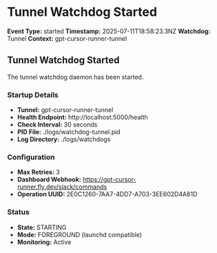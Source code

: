 # Tunnel Watchdog Started

**Event Type:** started
**Timestamp:** 2025-07-11T18:58:23.3NZ
**Watchdog:** Tunnel
**Context:** gpt-cursor-runner-tunnel


## Tunnel Watchdog Started

The tunnel watchdog daemon has been started.

### Startup Details
- **Tunnel:** gpt-cursor-runner-tunnel
- **Health Endpoint:** http://localhost:5000/health
- **Check Interval:** 30 seconds
- **PID File:** ./logs/watchdog-tunnel.pid
- **Log Directory:** ./logs/watchdogs

### Configuration
- **Max Retries:** 3
- **Dashboard Webhook:** https://gpt-cursor-runner.fly.dev/slack/commands
- **Operation UUID:** 2E0C1260-7AA7-4DD7-A703-3EE602D4A81D

### Status
- **State:** STARTING
- **Mode:** FOREGROUND (launchd compatible)
- **Monitoring:** Active


